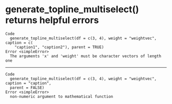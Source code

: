 # generate_topline_multiselect() returns helpful errors

    Code
      generate_topline_multiselect(df = c(3, 4), weight = "weightvec", caption = c(
        "caption1", "caption2"), parent = TRUE)
    Error <simpleError>
      The arguments 'x' and 'weight' must be character vectors of length one

---

    Code
      generate_topline_multiselect(df = c(3, 4), weight = "weightvec", caption = "caption",
      parent = FALSE)
    Error <simpleError>
      non-numeric argument to mathematical function

